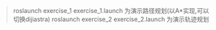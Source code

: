>roslaunch exercise_1 exercise_1.launch 为演示路径规划(以A*实现,可以切换dijiastra)
>roslaunch exercise_2 exercise_2.launch 为演示轨迹规划


